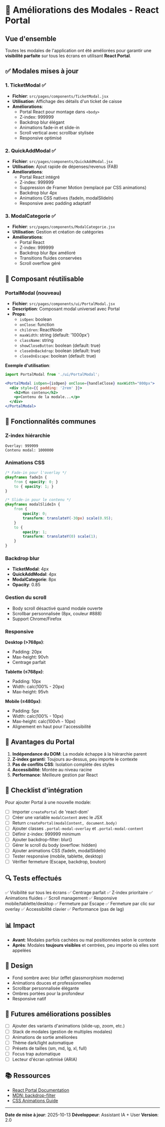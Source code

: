 # 🎯 Améliorations des Modales - React Portal

## Vue d'ensemble

Toutes les modales de l'application ont été améliorées pour garantir une **visibilité parfaite** sur tous les écrans en utilisant **React Portal**.

## ✅ Modales mises à jour

### 1. **TicketModal** ✅
- **Fichier**: `src/pages/components/TicketModal.jsx`
- **Utilisation**: Affichage des détails d'un ticket de caisse
- **Améliorations**:
  - Portal React pour montage dans `<body>`
  - Z-index: 999999
  - Backdrop blur élégant
  - Animations fade-in et slide-in
  - Scroll vertical avec scrollbar stylisée
  - Responsive optimisé

### 2. **QuickAddModal** ✅
- **Fichier**: `src/pages/components/QuickAddModal.jsx`
- **Utilisation**: Ajout rapide de dépenses/revenus (FAB)
- **Améliorations**:
  - Portal React intégré
  - Z-index: 999999
  - Suppression de Framer Motion (remplacé par CSS animations)
  - Backdrop blur 4px
  - Animations CSS natives (fadeIn, modalSlideIn)
  - Responsive avec padding adaptatif

### 3. **ModalCategorie** ✅
- **Fichier**: `src/pages/components/ModalCategorie.jsx`
- **Utilisation**: Gestion et création de catégories
- **Améliorations**:
  - Portal React
  - Z-index: 999999
  - Backdrop blur 8px amélioré
  - Transitions fluides conservées
  - Scroll overflow géré

## 🎨 Composant réutilisable

### **PortalModal** (nouveau)
- **Fichier**: `src/pages/components/ui/PortalModal.jsx`
- **Description**: Composant modal universel avec Portal
- **Props**:
  - `isOpen`: boolean
  - `onClose`: function
  - `children`: ReactNode
  - `maxWidth`: string (default: '1000px')
  - `className`: string
  - `showCloseButton`: boolean (default: true)
  - `closeOnBackdrop`: boolean (default: true)
  - `closeOnEscape`: boolean (default: true)

**Exemple d'utilisation**:
```jsx
import PortalModal from './ui/PortalModal';

<PortalModal isOpen={isOpen} onClose={handleClose} maxWidth="800px">
  <div style={{ padding: '2rem' }}>
    <h2>Mon contenu</h2>
    <p>Contenu de la modale...</p>
  </div>
</PortalModal>
```

## 🚀 Fonctionnalités communes

### Z-index hiérarchie
```
Overlay: 999999
Contenu modal: 1000000
```

### Animations CSS
```css
/* Fade-in pour l'overlay */
@keyframes fadeIn {
    from { opacity: 0; }
    to { opacity: 1; }
}

/* Slide-in pour le contenu */
@keyframes modalSlideIn {
    from {
        opacity: 0;
        transform: translateY(-30px) scale(0.95);
    }
    to {
        opacity: 1;
        transform: translateY(0) scale(1);
    }
}
```

### Backdrop blur
- **TicketModal**: 4px
- **QuickAddModal**: 4px
- **ModalCategorie**: 8px
- **Opacity**: 0.85

### Gestion du scroll
- Body scroll désactivé quand modale ouverte
- Scrollbar personnalisée (8px, couleur #888)
- Support Chrome/Firefox

### Responsive
**Desktop (>768px)**:
- Padding: 20px
- Max-height: 90vh
- Centrage parfait

**Tablette (≤768px)**:
- Padding: 10px
- Width: calc(100% - 20px)
- Max-height: 95vh

**Mobile (≤480px)**:
- Padding: 5px
- Width: calc(100% - 10px)
- Max-height: calc(100vh - 10px)
- Alignement en haut pour l'accessibilité

## 🎯 Avantages du Portal

1. **Indépendance du DOM**: La modale échappe à la hiérarchie parent
2. **Z-index garanti**: Toujours au-dessus, peu importe le contexte
3. **Pas de conflits CSS**: Isolation complète des styles
4. **Accessibilité**: Montée au niveau racine
5. **Performance**: Meilleure gestion par React

## 📝 Checklist d'intégration

Pour ajouter Portal à une nouvelle modale:

- [ ] Importer `createPortal` de 'react-dom'
- [ ] Créer une variable `modalContent` avec le JSX
- [ ] Return `createPortal(modalContent, document.body)`
- [ ] Ajouter classes `.portal-modal-overlay` et `.portal-modal-content`
- [ ] Définir z-index: 999999 minimum
- [ ] Ajouter backdrop-filter: blur()
- [ ] Gérer le scroll du body (overflow: hidden)
- [ ] Ajouter animations CSS (fadeIn, modalSlideIn)
- [ ] Tester responsive (mobile, tablette, desktop)
- [ ] Vérifier fermeture (Escape, backdrop, bouton)

## 🔍 Tests effectués

✅ Visibilité sur tous les écrans
✅ Centrage parfait
✅ Z-index prioritaire
✅ Animations fluides
✅ Scroll management
✅ Responsive mobile/tablette/desktop
✅ Fermeture par Escape
✅ Fermeture par clic sur overlay
✅ Accessibilité clavier
✅ Performance (pas de lag)

## 📊 Impact

- **Avant**: Modales parfois cachées ou mal positionnées selon le contexte
- **Après**: Modales **toujours visibles** et centrées, peu importe où elles sont appelées

## 🎨 Design

- Fond sombre avec blur (effet glassmorphism moderne)
- Animations douces et professionnelles
- Scrollbar personnalisée élégante
- Ombres portées pour la profondeur
- Responsive natif

## 🔮 Futures améliorations possibles

- [ ] Ajouter des variants d'animations (slide-up, zoom, etc.)
- [ ] Stack de modales (gestion de multiples modales)
- [ ] Animations de sortie améliorées
- [ ] Thème dark/light automatique
- [ ] Présets de tailles (sm, md, lg, xl, full)
- [ ] Focus trap automatique
- [ ] Lecteur d'écran optimisé (ARIA)

## 📚 Ressources

- [React Portal Documentation](https://react.dev/reference/react-dom/createPortal)
- [MDN: backdrop-filter](https://developer.mozilla.org/en-US/docs/Web/CSS/backdrop-filter)
- [CSS Animations Guide](https://developer.mozilla.org/en-US/docs/Web/CSS/CSS_Animations)

---

**Date de mise à jour**: 2025-10-13
**Développeur**: Assistant IA + User
**Version**: 2.0
